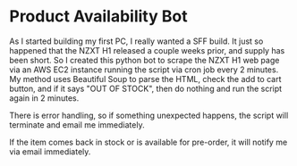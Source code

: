# Product Availability Bot

As I started building my first PC, I really wanted a SFF build. It just so happened that the NZXT H1 released a couple weeks prior, and supply has been short. So I created this python bot to scrape the NZXT H1 web page via an AWS EC2 instance running the script via cron job every 2 minutes. My method uses Beautiful Soup to parse the HTML, check the add to cart button, and if it says "OUT OF STOCK", then do nothing and run the script again in 2 minutes.

There is error handling, so if something unexpected happens, the script will terminate and email me immediately. 

If the item comes back in stock or is available for pre-order, it will notify me via email immediately.
